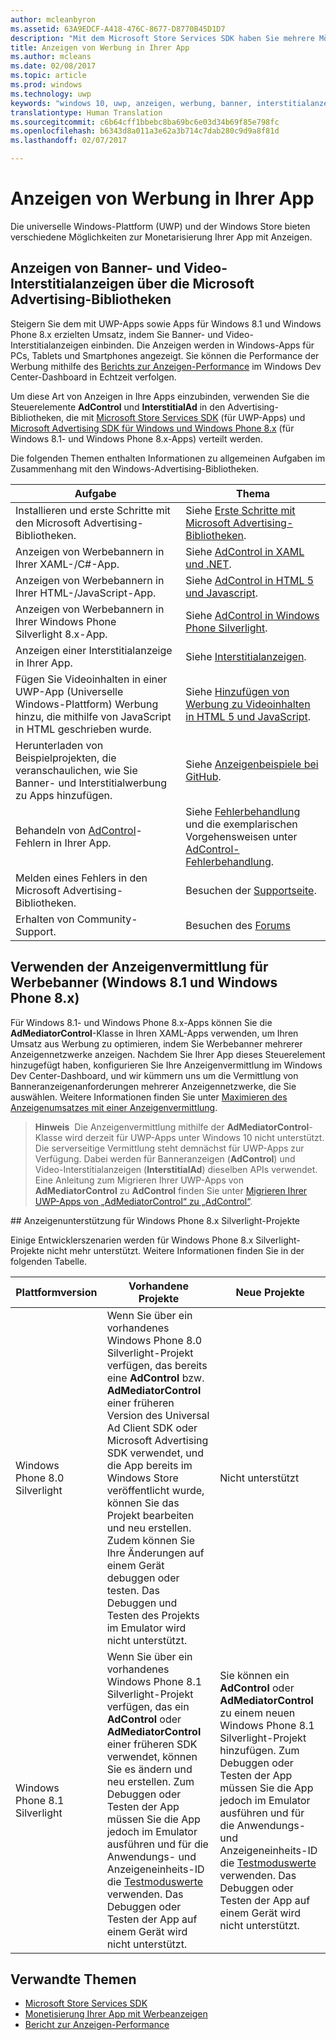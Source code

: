 ```yaml
---
author: mcleanbyron
ms.assetid: 63A9EDCF-A418-476C-8677-D8770B45D1D7
description: "Mit dem Microsoft Store Services SDK haben Sie mehrere Möglichkeiten zur Monetarisierung Ihrer App mit Anzeigen."
title: Anzeigen von Werbung in Ihrer App
ms.author: mcleans
ms.date: 02/08/2017
ms.topic: article
ms.prod: windows
ms.technology: uwp
keywords: "windows 10, uwp, anzeigen, werbung, banner, interstitialanzeigen"
translationtype: Human Translation
ms.sourcegitcommit: c6b64cff1bbebc8ba69bc6e03d34b69f85e798fc
ms.openlocfilehash: b6343d8a011a3e62a3b714c7dab280c9d9a8f81d
ms.lasthandoff: 02/07/2017

---
```


# <a name="display-ads-in-your-app"></a>Anzeigen von Werbung in Ihrer App


Die universelle Windows-Plattform (UWP) und der Windows Store bieten verschiedene Möglichkeiten zur Monetarisierung Ihrer App mit Anzeigen.

## <a name="display-banner-and-video-interstitial-ads-using-the-microsoft-advertising-libraries"></a>Anzeigen von Banner- und Video-Interstitialanzeigen über die Microsoft Advertising-Bibliotheken

Steigern Sie dem mit UWP-Apps sowie Apps für Windows 8.1 und Windows Phone 8.x erzielten Umsatz, indem Sie Banner- und Video-Interstitialanzeigen einbinden. Die Anzeigen werden in Windows-Apps für PCs, Tablets und Smartphones angezeigt. Sie können die Performance der Werbung mithilfe des [Berichts zur Anzeigen-Performance](../publish/advertising-performance-report.md) im Windows Dev Center-Dashboard in Echtzeit verfolgen.

Um diese Art von Anzeigen in Ihre Apps einzubinden, verwenden Sie die Steuerelemente **AdControl** und **InterstitialAd** in den Advertising-Bibliotheken, die mit [Microsoft Store Services SDK](http://aka.ms/store-em-sdk) (für UWP-Apps) und [Microsoft Advertising SDK für Windows und Windows Phone 8.x](http://aka.ms/store-8-sdk) (für Windows 8.1- und Windows Phone 8.x-Apps) verteilt werden.


Die folgenden Themen enthalten Informationen zu allgemeinen Aufgaben im Zusammenhang mit den Windows-Advertising-Bibliotheken.

|  Aufgabe    | Thema |               
|----------|-------|
| Installieren und erste Schritte mit den Microsoft Advertising-Bibliotheken.     | Siehe [Erste Schritte mit Microsoft Advertising-Bibliotheken](get-started-with-microsoft-advertising-libraries.md).        |
| Anzeigen von Werbebannern in Ihrer XAML-/C#-App.     | Siehe [AdControl in XAML und .NET](adcontrol-in-xaml-and--net.md).        |
| Anzeigen von Werbebannern in Ihrer HTML-/JavaScript-App.     | Siehe [AdControl in HTML 5 und Javascript](adcontrol-in-html-5-and-javascript.md).        |
| Anzeigen von Werbebannern in Ihrer Windows Phone Silverlight 8.x-App.     | Siehe [AdControl in Windows Phone Silverlight](adcontrol-in-windows-phone-silverlight.md).        |
| Anzeigen einer Interstitialanzeige in Ihrer App.     | Siehe [Interstitialanzeigen](interstitial-ads.md).       |
| Fügen Sie Videoinhalten in einer UWP-App (Universelle Windows-Plattform) Werbung hinzu, die mithilfe von JavaScript in HTML geschrieben wurde.   |  Siehe [Hinzufügen von Werbung zu Videoinhalten in HTML 5 und JavaScript](add-advertisements-to-video-content.md).  |
| Herunterladen von Beispielprojekten, die veranschaulichen, wie Sie Banner- und Interstitialwerbung zu Apps hinzufügen.     |Siehe [Anzeigenbeispiele bei GitHub](http://aka.ms/githubads).       |
| Behandeln von [AdControl](https://msdn.microsoft.com/library/windows/apps/microsoft.advertising.winrt.ui.adcontrol.aspx)-Fehlern in Ihrer App.     | Siehe [Fehlerbehandlung](error-handling-with-advertising-libraries.md) und die exemplarischen Vorgehensweisen unter [AdControl-Fehlerbehandlung](adcontrol-error-handling.md).       |
| Melden eines Fehlers in den Microsoft Advertising-Bibliotheken.     | Besuchen der [Supportseite](https://go.microsoft.com/fwlink/p/?LinkId=331508).        |
| Erhalten von Community-Support.     | Besuchen des [Forums](http://go.microsoft.com/fwlink/p/?LinkId=401266)       |

                            

## <a name="use-ad-mediation-for-banner-ads-windows-81-and-windows-phone-8x"></a>Verwenden der Anzeigenvermittlung für Werbebanner (Windows 8.1 und Windows Phone 8.x)

Für Windows 8.1- und Windows Phone 8.x-Apps können Sie die **AdMediatorControl**-Klasse in Ihren XAML-Apps verwenden, um Ihren Umsatz aus Werbung zu optimieren, indem Sie Werbebanner mehrerer Anzeigennetzwerke anzeigen. Nachdem Sie Ihrer App dieses Steuerelement hinzugefügt haben, konfigurieren Sie Ihre Anzeigenvermittlung im Windows Dev Center-Dashboard, und wir kümmern uns um die Vermittlung von Banneranzeigenanforderungen mehrerer Anzeigennetzwerke, die Sie auswählen. Weitere Informationen finden Sie unter [Maximieren des Anzeigenumsatzes mit einer Anzeigenvermittlung](https://msdn.microsoft.com/library/windows/apps/xaml/dn864359.aspx).

>**Hinweis**&nbsp;&nbsp;Die Anzeigenvermittlung mithilfe der **AdMediatorControl**-Klasse wird derzeit für UWP-Apps unter Windows 10 nicht unterstützt. Die serverseitige Vermittlung steht demnächst für UWP-Apps zur Verfügung. Dabei werden für Banneranzeigen (**AdControl**) und Video-Interstitialanzeigen (**InterstitialAd**) dieselben APIs verwendet. Eine Anleitung zum Migrieren Ihrer UWP-Apps von **AdMediatorControl** zu **AdControl** finden Sie unter [Migrieren Ihrer UWP-Apps von „AdMediatorControl“ zu „AdControl“](migrate-from-admediatorcontrol-to-adcontrol.md).

<span id="silverlight_support"/>
## <a name="advertising-support-for-windows-phone-8x-silverlight-projects"></a>Anzeigenunterstützung für Windows Phone 8.x Silverlight-Projekte

Einige Entwicklerszenarien werden für Windows Phone 8.x Silverlight-Projekte nicht mehr unterstützt. Weitere Informationen finden Sie in der folgenden Tabelle.

|  Plattformversion  |  Vorhandene Projekte    |   Neue Projekte  |
|-----------------|----------------|--------------|
| Windows Phone 8.0 Silverlight     |  Wenn Sie über ein vorhandenes Windows Phone 8.0 Silverlight-Projekt verfügen, das bereits eine **AdControl** bzw. **AdMediatorControl** einer früheren Version des Universal Ad Client SDK oder Microsoft Advertising SDK verwendet, und die App bereits im Windows Store veröffentlicht wurde, können Sie das Projekt bearbeiten und neu erstellen. Zudem können Sie Ihre Änderungen auf einem Gerät debuggen oder testen. Das Debuggen und Testen des Projekts im Emulator wird nicht unterstützt.  |  Nicht unterstützt  |
| Windows Phone 8.1 Silverlight    |  Wenn Sie über ein vorhandenes Windows Phone 8.1 Silverlight-Projekt verfügen, das ein **AdControl** oder **AdMediatorControl** einer früheren SDK verwendet, können Sie es ändern und neu erstellen. Zum Debuggen oder Testen der App müssen Sie die App jedoch im Emulator ausführen und für die Anwendungs- und Anzeigeneinheits-ID die [Testmoduswerte](test-mode-values.md) verwenden. Das Debuggen oder Testen der App auf einem Gerät wird nicht unterstützt.  |   Sie können ein **AdControl** oder **AdMediatorControl** zu einem neuen Windows Phone 8.1 Silverlight-Projekt hinzufügen. Zum Debuggen oder Testen der App müssen Sie die App jedoch im Emulator ausführen und für die Anwendungs- und Anzeigeneinheits-ID die [Testmoduswerte](test-mode-values.md) verwenden. Das Debuggen oder Testen der App auf einem Gerät wird nicht unterstützt. |

## <a name="related-topics"></a>Verwandte Themen

* [Microsoft Store Services SDK](microsoft-store-services-sdk.md)
* [Monetisierung Ihrer App mit Werbeanzeigen](http://go.microsoft.com/fwlink/p/?LinkId=699559)
* [Bericht zur Anzeigen-Performance](../publish/advertising-performance-report.md)

